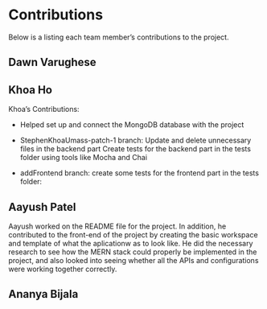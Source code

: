 # Contributions
Below is a listing each team member’s contributions to the project. 

## Dawn Varughese

## Khoa Ho
Khoa’s Contributions: 
- Helped set up and connect the MongoDB database with the project
- StephenKhoaUmass-patch-1 branch:
 Update and delete unnecessary files in the backend part
 Create tests for the backend part in the tests folder using tools like Mocha and Chai

- addFrontend branch: create some tests for the frontend part in the tests folder:


## Aayush Patel
Aayush worked on the README file for the project. In addition, he contributed to the front-end of the project by creating the basic workspace and template of what the aplicationw as to look like.
He did the necessary research to see how the MERN stack could properly be implemented in the project, and also looked into seeing whether all the APIs and configurations were working together correctly. 

## Ananya Bijala
